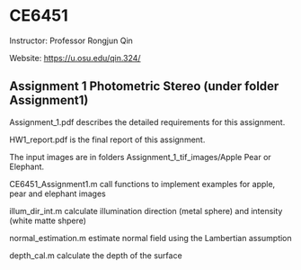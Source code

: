 # CE6451
Instructor: Professor Rongjun Qin

Website: https://u.osu.edu/qin.324/

## Assignment 1 Photometric Stereo (under folder Assignment1)
Assignment_1.pdf describes the detailed requirements for this assignment.

HW1_report.pdf is the final report of this assignment.

The input images are in folders Assignment_1_tif_images/Apple Pear or Elephant.

CE6451_Assignment1.m call functions to implement examples for apple, pear and elephant images

illum_dir_int.m calculate illumination direction (metal sphere) and intensity (white matte shpere)

normal_estimation.m estimate normal field using the Lambertian assumption

depth_cal.m calculate the depth of the surface
